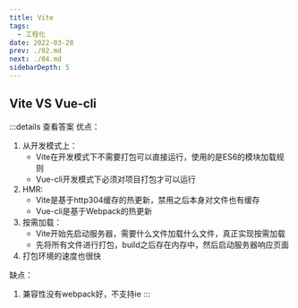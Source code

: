 ```yaml
---
title: Vite
tags: 
  - 工程化
date: 2022-03-28
prev: ./02.md
next: ./04.md
sidebarDepth: 5
---
```


## Vite VS Vue-cli

:::details 查看答案
优点：
1. 从开发模式上：
    - Vite在开发模式下不需要打包可以直接运行，使用的是ES6的模块加载规则
    - Vue-cli开发模式下必须对项目打包才可以运行
2. HMR:
    - Vite是基于http304缓存的热更新，禁用之后本身对文件也有缓存
    - Vue-cli是基于Webpack的热更新
3. 按需加载：
    - Vite开始先启动服务器，需要什么文件加载什么文件，真正实现按需加载
    - 先将所有文件进行打包，build之后存在内存中，然后启动服务器响应页面
4. 打包环境的速度也很快

缺点：
1. 兼容性没有webpack好，不支持ie
:::